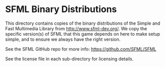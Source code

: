 # SFML Binary Distributions

This directory contains copies of the binary distributions of the Simple and Fast Multimedia Library from http://www.sfml-dev.org/.
We copy the specific version(s) of SFML that this game depends on here to make setup simple, and to ensure we always have the right version.

See the SFML GitHub repo for more info: https://github.com/SFML/SFML

See the license file in each sub-directory for licensing details.
